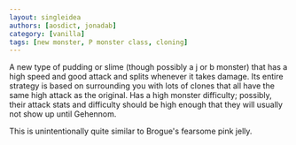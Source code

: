 ```yaml
---
layout: singleidea
authors: [aosdict, jonadab]
category: [vanilla]
tags: [new monster, P monster class, cloning]
---
```

A new type of pudding or slime (though possibly a j or b monster) that has a high speed and good attack and splits whenever it takes damage. Its entire strategy is based on surrounding you with lots of clones that all have the same high attack as the original. Has a high monster difficulty; possibly, their attack stats and difficulty should be high enough that they will usually not show up until Gehennom.

This is unintentionally quite similar to Brogue's fearsome pink jelly.
